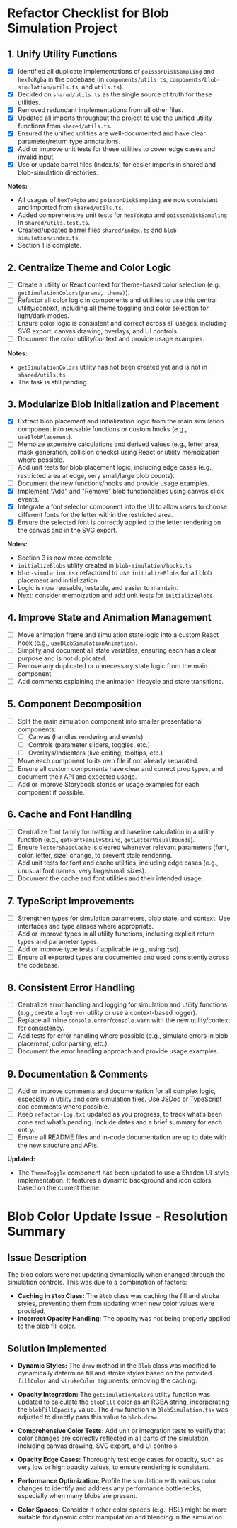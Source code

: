 # Refactor Checklist for Blob Simulation Project

## 1. Unify Utility Functions
- [x] Identified all duplicate implementations of `poissonDiskSampling` and `hexToRgba` in the codebase (in `components/utils.ts`, `components/blob-simulation/utils.ts`, and `utils.ts`).
- [x] Decided on `shared/utils.ts` as the single source of truth for these utilities.
- [x] Removed redundant implementations from all other files.
- [x] Updated all imports throughout the project to use the unified utility functions from `shared/utils.ts`.
- [x] Ensured the unified utilities are well-documented and have clear parameter/return type annotations.
- [x] Add or improve unit tests for these utilities to cover edge cases and invalid input.
- [x] Use or update barrel files (index.ts) for easier imports in shared and blob-simulation directories.

**Notes:**
- All usages of `hexToRgba` and `poissonDiskSampling` are now consistent and imported from `shared/utils.ts`.
- Added comprehensive unit tests for `hexToRgba` and `poissonDiskSampling` in `shared/utils.test.ts`.
- Created/updated barrel files `shared/index.ts` and `blob-simulation/index.ts`.
- Section 1 is complete.

## 2. Centralize Theme and Color Logic
- [ ] Create a utility or React context for theme-based color selection (e.g., `getSimulationColors(params, theme)`).
- [ ] Refactor all color logic in components and utilities to use this central utility/context, including all theme toggling and color selection for light/dark modes.
- [ ] Ensure color logic is consistent and correct across all usages, including SVG export, canvas drawing, overlays, and UI controls.
- [ ] Document the color utility/context and provide usage examples.

**Notes:**
- `getSimulationColors` utility has not been created yet and is not in `shared/utils.ts`
- The task is still pending.

## 3. Modularize Blob Initialization and Placement
- [x] Extract blob placement and initialization logic from the main simulation component into reusable functions or custom hooks (e.g., `useBlobPlacement`).
- [ ] Memoize expensive calculations and derived values (e.g., letter area, mask generation, collision checks) using React or utility memoization where possible.
- [ ] Add unit tests for blob placement logic, including edge cases (e.g., restricted area at edge, very small/large blob counts).
- [ ] Document the new functions/hooks and provide usage examples.
- [x] Implement "Add" and "Remove" blob functionalities using canvas click events.
- [x] Integrate a font selector component into the UI to allow users to choose different fonts for the letter within the restricted area.
- [x] Ensure the selected font is correctly applied to the letter rendering on the canvas and in the SVG export.

**Notes:**
- Section 3 is now more complete
- `initializeBlobs` utility created in `blob-simulation/hooks.ts`
- `blob-simulation.tsx` refactored to use `initializeBlobs` for all blob placement and initialization
- Logic is now reusable, testable, and easier to maintain.
- Next: consider memoization and add unit tests for `initializeBlobs`

## 4. Improve State and Animation Management
- [ ] Move animation frame and simulation state logic into a custom React hook (e.g., `useBlobSimulationAnimation`).
- [ ] Simplify and document all state variables, ensuring each has a clear purpose and is not duplicated.
- [ ] Remove any duplicated or unnecessary state logic from the main component.
- [ ] Add comments explaining the animation lifecycle and state transitions.

## 5. Component Decomposition
- [ ] Split the main simulation component into smaller presentational components:
  - [ ] Canvas (handles rendering and events)
  - [ ] Controls (parameter sliders, toggles, etc.)
  - [ ] Overlays/Indicators (live editing, tooltips, etc.)
- [ ] Move each component to its own file if not already separated.
- [ ] Ensure all custom components have clear and correct prop types, and document their API and expected usage.
- [ ] Add or improve Storybook stories or usage examples for each component if possible.

## 6. Cache and Font Handling
- [ ] Centralize font family formatting and baseline calculation in a utility function (e.g., `getFontFamilyString`, `getLetterVisualBounds`).
- [ ] Ensure `letterShapeCache` is cleared whenever relevant parameters (font, color, letter, size) change, to prevent stale rendering.
- [ ] Add unit tests for font and cache utilities, including edge cases (e.g., unusual font names, very large/small sizes).
- [ ] Document the cache and font utilities and their intended usage.

## 7. TypeScript Improvements
- [ ] Strengthen types for simulation parameters, blob state, and context. Use interfaces and type aliases where appropriate.
- [ ] Add or improve types in all utility functions, including explicit return types and parameter types.
- [ ] Add or improve type tests if applicable (e.g., using `tsd`).
- [ ] Ensure all exported types are documented and used consistently across the codebase.

## 8. Consistent Error Handling
- [ ] Centralize error handling and logging for simulation and utility functions (e.g., create a `logError` utility or use a context-based logger).
- [ ] Replace all inline `console.error`/`console.warn` with the new utility/context for consistency.
- [ ] Add tests for error handling where possible (e.g., simulate errors in blob placement, color parsing, etc.).
- [ ] Document the error handling approach and provide usage examples.

## 9. Documentation & Comments
- [ ] Add or improve comments and documentation for all complex logic, especially in utility and core simulation files. Use JSDoc or TypeScript doc comments where possible.
- [ ] Keep `refactor-log.txt` updated as you progress, to track what’s been done and what’s pending. Include dates and a brief summary for each entry.
- [ ] Ensure all README files and in-code documentation are up to date with the new structure and APIs.

**Updated:**
- The `ThemeToggle` component has been updated to use a Shadcn UI-style implementation. It features a dynamic background and icon colors based on the current theme.


# Blob Color Update Issue - Resolution Summary

## Issue Description

The blob colors were not updating dynamically when changed through the simulation controls. This was due to a combination of factors:

*   **Caching in `Blob` Class:** The `Blob` class was caching the fill and stroke styles, preventing them from updating when new color values were provided.
*   **Incorrect Opacity Handling:** The opacity was not being properly applied to the blob fill color.

## Solution Implemented

*   **Dynamic Styles:** The `draw` method in the `Blob` class was modified to dynamically determine fill and stroke styles based on the provided `fillColor` and `strokeColor` arguments, removing the caching.
*   **Opacity Integration:** The `getSimulationColors` utility function was updated to calculate the `blobFill` color as an RGBA string, incorporating the `blobFillOpacity` value. The `draw` function in `BlobSimulation.tsx` was adjusted to directly pass this value to `blob.draw`.

*   **Comprehensive Color Tests:** Add unit or integration tests to verify that color changes are correctly reflected in all parts of the simulation, including canvas drawing, SVG export, and UI controls.
*   **Opacity Edge Cases:** Thoroughly test edge cases for opacity, such as very low or high opacity values, to ensure rendering is consistent.
*   **Performance Optimization:** Profile the simulation with various color changes to identify and address any performance bottlenecks, especially when many blobs are present.
*   **Color Spaces:** Consider if other color spaces (e.g., HSL) might be more suitable for dynamic color manipulation and blending in the simulation.
